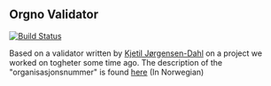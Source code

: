 ## Orgno Validator


[![Build Status](https://secure.travis-ci.org/[bonkowski]/[orgno_validator].png)](http://travis-ci.org/[bonkowski]/[orgno_validator])


Based on a validator written by [Kjetil Jørgensen-Dahl](http://www.kodemaker.no/mennesker/kjetil/)  on a project we worked on togheter some time ago. The description of the "organisasjonsnummer" is found [here](http://www.brreg.no/samordning/organisasjonsnummer.html) (In Norwegian)




